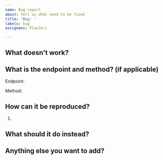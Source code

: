 ```yaml
---
name: Bug report
about: Tell us what need to be fixed
title: 'Bug: '
labels: bug
assignees: PlayJeri

---
```


## What doesn't work?



## What is the endpoint and method? (if applicable)

Endpoint: 

Method: 

## How can it be reproduced?

1. 

## What should it do instead?



## Anything else you want to add?
